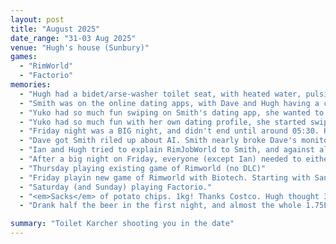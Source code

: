 ```yaml
---
layout: post
title: "August 2025"
date_range: "31-03 Aug 2025"
venue: "Hugh's house (Sunbury)"
games:
  - "RimWorld"
  - "Factorio"
memories:
  - "Hugh had a bidet/arse-washer toilet seat, with heated water, pulsing jet, and laser-targeting"
  - "Smith was on the online dating apps, with Dave and Hugh having a crack. Yuko was very interested in this..."
  - "Yuko had so much fun swiping on Smith's dating app, she wanted to see what it looked like when swiping men. So she created an online dating profile (catfishing with photos from 10 years ago)."
  - "Yuko had so much fun with her own dating profile, she started swiping yes on matches. I don't think she fully understood there was a real man on the other end getting excited to match with a pretty young lady. Smith did not approve."
  - "Friday night was a BIG night, and didn't end until around 05:30. Hugh was playing guitar for the last 2-3 hours of it."
  - "Dave got Smith riled up about AI. Smith nearly broke Dave's monitor 'bending' it. Smith fell off his chair and knocked over a television."
  - "Ian and Hugh tried to explain RimJobWorld to Smith, and against all expectations he wasn't excited"
  - "After a big night on Friday, everyone (except Ian) needed to either go for a walk, have a nap, or both.  Except they were staggered, so Ian sat at his computer most of the day watching people come and go, with never a full party to play."
  - "Thursday playing existing game of Rimworld (no DLC)"
  - "Friday playin new game of Rimworld with Biotech. Starting with Sanguophages, and trying to have babies."
  - "Saturday (and Sunday) playing Factorio."
  - "<em>Sacks</em> of potato chips. 1kg! Thanks Costco. Hugh thought 3 would be enough, Toby demolished 2 in the first night"
  - "Drank half the beer in the first night, and almost the whole 1.75L bottle of Jim Beam"

summary: "Toilet Karcher shooting you in the date"
---
```

